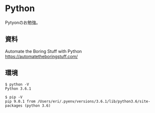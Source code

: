 # Python 
Pytyonのお勉強。

## 資料
Automate the Boring Stuff with Python  
https://automatetheboringstuff.com/

## 環境
```
$ python -V
Python 3.6.1

$ pip -V
pip 9.0.1 from /Users/eri/.pyenv/versions/3.6.1/lib/python3.6/site-packages (python 3.6)
```
